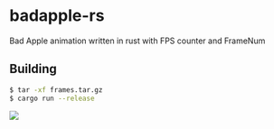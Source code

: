 # badapple-rs
Bad Apple animation written in rust with FPS counter and FrameNum

## Building
```bash
$ tar -xf frames.tar.gz
$ cargo run --release
```

<img src="https://i.imgur.com/4bjpKvW.png">
